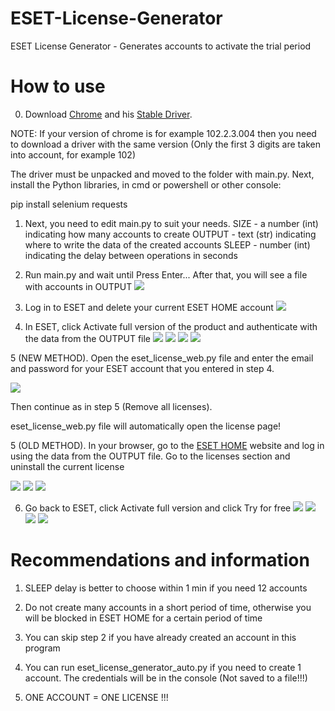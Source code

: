 # ESET-License-Generator
ESET License Generator - Generates accounts to activate the trial period

# How to use

0. Download [Chrome](https://www.google.com/intl/ru/chrome/) and his [Stable Driver](https://chromedriver.chromium.org/). 

NOTE: If your version of chrome is for example 102.2.3.004 then you need to download a driver
      with the same version (Only the first 3 digits are taken into account, for example 102)

The driver must be unpacked and moved to the folder with main.py. Next, install the Python libraries, in cmd or powershell or other console:

pip install selenium requests

1. Next, you need to edit main.py to suit your needs.
SIZE - a number (int) indicating how many accounts to create
OUTPUT - text (str) indicating where to write the data of the created accounts
SLEEP - number (int) indicating the delay between operations in seconds

2. Run main.py and wait until Press Enter...
After that, you will see a file with accounts in OUTPUT
![](en_img/0_opt.png)

3. Log in to ESET and delete your current ESET HOME account
![](en_img/1_opt.png)

4. In ESET, click Activate full version of the product and authenticate with the data from the OUTPUT file
![](en_img/2_opt.png)
![](en_img/3_opt.png)
![](en_img/4_opt.png)
![](en_img/5_opt.png)

5 (NEW METHOD). Open the eset_license_web.py file and enter the email and password for your ESET account that you entered in step 4. 

![](en_img/5_new_opt.png)

Then continue as in step 5 (Remove all licenses).

eset_license_web.py file will automatically open the license page!

5 (OLD METHOD). In your browser, go to the [ESET HOME](https://login.eset.com/Login) website and log in using the data from the OUTPUT file.
Go to the licenses section and uninstall the current license

![](en_img/6_opt.png)
![](en_img/7_opt.png)
![](en_img/8_opt.png)

6. Go back to ESET, click Activate full version and click Try for free
![](en_img/9_opt.png)
![](en_img/10_opt.png)
![](en_img/11_opt.png)
![](en_img/12_opt.png)

# Recommendations and information

1. SLEEP delay is better to choose within 1 min if you need 12 accounts

2. Do not create many accounts in a short period of time, otherwise you will be blocked in ESET HOME for a certain period of time

3. You can skip step 2 if you have already created an account in this program

4. You can run eset_license_generator_auto.py if you need to create 1 account. The credentials will be in the console (Not saved to a file!!!)

5. ONE ACCOUNT = ONE LICENSE !!!
